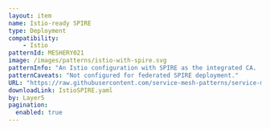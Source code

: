 ```yaml
---
layout: item
name: Istio-ready SPIRE
type: Deployment
compatibility:
    - Istio
patternId: MESHERY021
image: /images/patterns/istio-with-spire.svg
patternInfo: "An Istio configuration with SPIRE as the integrated CA.  This configuraiton is suitable to for production deployments."
patternCaveats: "Not configured for federated SPIRE deployment."
URL: "https://raw.githubusercontent.com/service-mesh-patterns/service-mesh-patterns/master/samples/IstioSPIRE.yaml"
downloadLink: IstioSPIRE.yaml
by: Layer5 
pagination: 
  enabled: true
---
```

    

